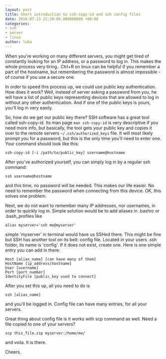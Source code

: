```yaml
---
layout: post
title: Short introduction to ssh-copy-id and ssh config files
date: 2016-07-13 21:28:09.000000000 +00:00
categories:
- ssh
- server
- linux
author: luka
---
```

When you're working on many different servers, you might get tired of constantly looking for an IP address, or a password to log in. This makes the whole process very tiring.. Ctrl+R on linux can be helpful if you remember a part of the hostname, but remembering the password is almost impossible - of course if you use a secure one.

In order to speed this process up, we could use public key authentication. How does it work? Well, instead of server asking a password from you, he will have a list of public keys representing devices that are allowed to log in without any other authentication. And if one of the public keys is yours, you'll log in very easily.

So, how do we get our public key there? SSH software has a great tool called ssh-copy-id. Its man page `man ssh-copy-id` is very descriptive if you need more info, but basically, the tool gets your public key and copies it over to the remote servers `~/.ssh/authorized_keys` file. It will most likely prompt you for a password, but this is the only time you'll need to enter one. Your command should look like this:

    ssh-copy-id [-i /path/to/public_key] username@hostname

After you've authorized yourself, you can simply log in by a regular ssh command:

    ssh username@hostname

and this time, no password will be needed. This makes our life easier. No need to remember the password when connecting from this device. OK, this solves one problem.

Next, we do not want to remember many IP addresses, nor usernames, in order to quickly log in. Simple solution would be to add aliases in .bashrc or .bash_profiles like

    alias myserver='ssh me@myserver'

simple 'myserver' in terminal would have us SSHed there. This might be fine but SSH has another tool on its belt: config file. Located in your users .ssh folder, its name is 'config'. If it does not exist, create one. Here is one simple entry you can add in there:

    Host [alias_name] [can have many of them]
    HostName [ip_address|hostname]
    User [username]
    Port [port number]
    IdentityFile [public_key used to connect]

After you set this up, all you need to do is

    ssh [alias_name]

and you'll be logged in. Config file can have many entries, for all your servers.

Great thing about config file is it works with scp command as well. Need a file copied to one of your servers?

    scp this_file.zip myserver:/home/me/

and voila. It is there.

Cheers.